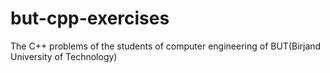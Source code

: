 # but-cpp-exercises
The C++ problems of the students of computer engineering of BUT(Birjand University of Technology)
